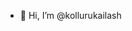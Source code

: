 - 👋 Hi, I’m @kollurukailash
<!---
kollurukailash/kollurukailash is a ✨ special ✨ repository because its `README.md` (this file) appears on your GitHub profile.
You can click the Preview link to take a look at your changes.
--->
